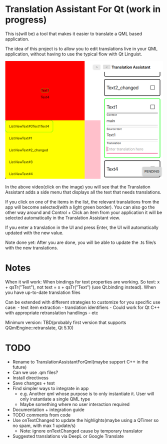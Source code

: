 # Translation Assistant For Qt (work in progress)

This is(will be) a tool that makes it easier to translate a QML based application. 

The idea of this project is to allow you to edit translations live in your QML application, without having to use the typical flow with Qt Linguist.

[![SlideShuffle](./media/sample_screenshot.png)](./media/sample_video.mov)

In the above video(click on the image) you will see that the Translation Assistant adds a side menu that displays all the text that needs translations. 

If you click on one of the items in the list, the relevant translations from the app will become selected(with a light green border). You can also go the other way around and Control + Click an item from your application it will be selected automatically in the Translation Assistant view. 

If you enter a translation in the UI and press Enter, the UI will automatically updated with the new value. 

Note done yet: After you are done, you will be able to update the .ts file/s with the new translations.

# Notes

When it will work: When bindings for text properties are working. So text: x + qsTr("Text"), not text = x + qsTr("Text") (use Qt.binding instead). When you have up-to-date translation files

Can be extended with different strategies to customize for you specific use case:
    - text item extraction
    - translation identifiers
    - Could work for Qt C++ with appropriate retranslation handlings
    - etc

Minimum version: TBD(probably first version that supports QQmlEngine::retranslate, Qt 5.10)

# TODO
- Rename to TranslationAssistantForQml(maybe support C++ in the future)
- Can we use .qm files?
- Install directivess
- Save changes + test
- Find simpler ways to integrate in app
    - e.g. Another qml whose purpose is to only instantiate it. User will only instantiate a single QML type
    - Maybe something where no user interaction required
- Documentation + integration guide
- TODO comments from code
- Use onTextChanged to update the highlights(maybe using a QTimer so no spam, with max 1 update/s)
    - Note: ignore onTextChanged cause by temporary translator
- Suggested translations via DeepL or Google Translate
